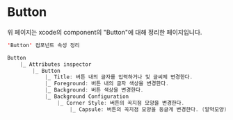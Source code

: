 # Button
 위 페이지는 xcode의 component의 "Button"에 대해 정리한 페이지입니다.    
 
```swift
'Button' 컴포넌트 속성 정리

Button        
    |_ Attributes inspector     
        |_ Button     
            |_ Title: 버튼 내의 글자를 입력하거나 및 글씨체 변경한다.     
            |_ Foreground: 버튼 내의 글자 색상을 변경한다.     
            |_ Background: 버튼 색상을 변경한다.     
            |_ Background Configuration     
                |_ Corner Style: 버튼의 꼭지점 모양을 변경한다.       
                    |_ Capsule: 버튼의 꼭지점 모양을 둥글게 변경한다. (알약모양)   
```
   
        
